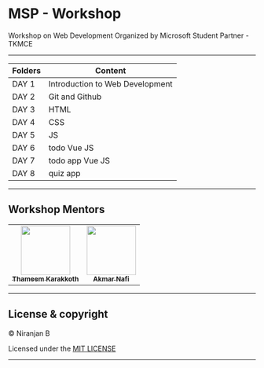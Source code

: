 # MSP - Workshop

Workshop on Web Development Organized by Microsoft Student Partner - TKMCE

---



| Folders | Content |
|--------|------|
|DAY 1 |Introduction to Web Development|
|DAY 2 |Git and Github|
|DAY 3 |HTML|
|DAY 4 |CSS|
|DAY 5 |JS|
|DAY 6 |todo Vue JS|
|DAY 7 |todo app Vue JS|
|DAY 8 |quiz app|



---
## Workshop Mentors


<table>
  <tr>
    <td align="center"><a href="https://github.com/thameemk612"><img src="https://avatars0.githubusercontent.com/u/33159840?s=400&u=4b94857eac651dcfaa0db2797cc381bb4ab34a99&v=4" width="100px" alt=""/><br /><sub><b>Thameem Karakkoth</b></sub></a></td>
    <td align="center"><a href="https://github.com/AkmarNafi"><img src="https://avatars0.githubusercontent.com/u/20369607?s=400&u=6cf1f3f44db50cc339337067ec38e9abaef3093f&v=4" width="100px" alt=""/><br /><sub><b>Akmar Nafi</b></sub></a></td>
  </tr>
</table>

---

## License & copyright

© Niranjan B 

Licensed under the [MIT LICENSE](LICENSE)

---
